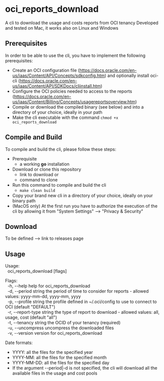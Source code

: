 # oci_reports_download

A cli to download the usage and costs reports from OCI tenancy
Developed and tested on Mac, it works also on Linux and Windows

## Prerequisites

In order to be able to use the cli, you have to implement the following prerequisites:

- Create an OCI configuration file (<https://docs.oracle.com/en-us/iaas/Content/API/Concepts/sdkconfig.htm>) and optionally install oci-cli (<https://docs.oracle.com/en-us/iaas/Content/API/SDKDocs/cliinstall.htm>)
- Configure the OCI policies needed to access to the reports (<https://docs.oracle.com/en-us/iaas/Content/Billing/Concepts/usagereportsoverview.htm>)
- Compile or download the compiled binary (see below) and into a directory of your choice, ideally in your path
- Make the cli executable with the command `chmod +x oci_reports_download`

## Compile and Build

To compile and build the cli, please follow these steps:

- Prerequisite
  - a working **go** installation
- Download or clone this repository
  - link to download or
  - command to clone
- Run this command to compile and build the cli
  - `make clean build`
- Copy your brand new cli in a directory of your choice, ideally on your binary path
- (MacOS only) At the first run you have to authorize the execution of the cli by allowing it from "System Settings" --> "Privacy & Security"

## Download

To be defined --> link to releases page

## Usage

Usage:  
&nbsp;&nbsp;oci_reports_download [flags]

Flags:  
&nbsp;&nbsp;-h, --help                 help for oci_reports_download  
&nbsp;&nbsp;-d, --period string        the period of time to consider for reports - allowed values: yyyy-mm-dd, yyyy-mm, yyyy  
&nbsp;&nbsp;-p, --profile string       the profile defined in ~/.oci/config to use to connect to OCI (default "DEFAULT")  
&nbsp;&nbsp;-r, --report-type string   the type of report to download - allowed values: all, usage, cost (default "all")  
&nbsp;&nbsp;-t, --tenancy string       the OCID of your tenancy (required)  
&nbsp;&nbsp;-u, --uncompress           uncompress the downloaded files  
&nbsp;&nbsp;-v, --version              version for oci_reports_download  

Date formats:

- YYYY: all the files for the specified year
- YYYY-MM: all the files for the specified month
- YYYY-MM-DD: all the files for the specified day
- If the argument --period|-d is not specified, the cli will download all the available files in the usage and cost pools
